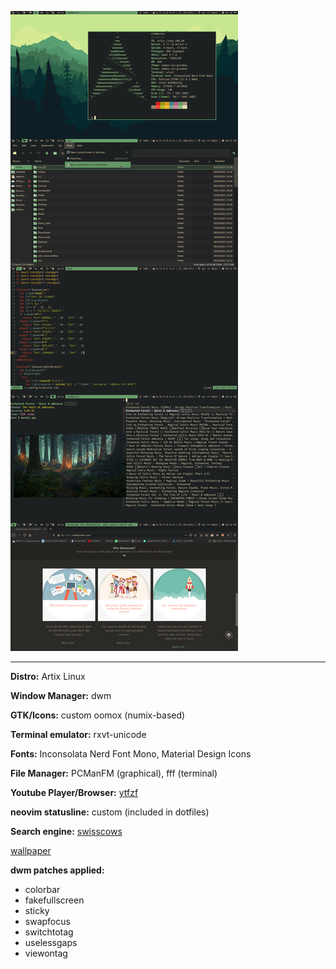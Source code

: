 ![dwm-enchanted forest](dwm_gruvbox.png)

---

**Distro:** Artix Linux

**Window Manager:** dwm

**GTK/Icons:** custom oomox (numix-based)

**Terminal emulator:** rxvt-unicode

**Fonts:** Inconsolata Nerd Font Mono, Material Design Icons

**File Manager:** PCManFM (graphical), fff (terminal)

**Youtube Player/Browser:** [ytfzf](https://github.com/pystardust/ytfzf)

**neovim statusline:** custom (included in dotfiles)

**Search engine:** [swisscows](https://swisscows.com/)

[wallpaper](https://wallpapercave.com/w/wp4892339)

**dwm patches applied:**
- colorbar
- fakefullscreen
- sticky
- swapfocus
- switchtotag
- uselessgaps
- viewontag

